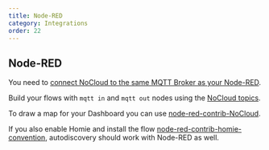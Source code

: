 ```yaml
---
title: Node-RED
category: Integrations
order: 22
---
```


## Node-RED

You need to [connect NoCloud to the same MQTT Broker as your Node-RED](./mqtt.html).

Build your flows with `mqtt in` and `mqtt out` nodes using the [NoCloud topics](./mqtt.html).

To draw a map for your Dashboard you can use [node-red-contrib-NoCloud](https://flows.nodered.org/node/node-red-contrib-NoCloud).

If you also enable Homie and install the flow [node-red-contrib-homie-convention](https://flows.nodered.org/node/node-red-contrib-homie-convention),
autodiscovery should work with Node-RED as well.